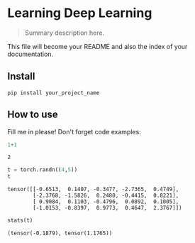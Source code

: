 <!--

#################################################
### THIS FILE WAS AUTOGENERATED! DO NOT EDIT! ###
#################################################
# file to edit: 99_index.ipynb
# command to build the docs after a change: nbdev_build_docs

-->

# Learning Deep Learning

> Summary description here.


This file will become your README and also the index of your documentation.

## Install

`pip install your_project_name`

## How to use

Fill me in please! Don't forget code examples:
<div class="codecell" markdown="1">
<div class="input_area" markdown="1">

```python
1+1
```

</div>
<div class="output_area" markdown="1">




    2



</div>

</div>
<div class="codecell" markdown="1">
<div class="input_area" markdown="1">

```python
t = torch.randn((4,5))
t
```

</div>
<div class="output_area" markdown="1">




    tensor([[-0.6513,  0.1407, -0.3477, -2.7365,  0.4749],
            [-2.3768, -1.5826,  0.2480, -0.4415,  0.8221],
            [ 0.9084,  0.1103, -0.4796,  0.0892,  0.1005],
            [-1.0153, -0.8397,  0.9773,  0.4647,  2.3767]])



</div>

</div>
<div class="codecell" markdown="1">
<div class="input_area" markdown="1">

```python
stats(t)
```

</div>
<div class="output_area" markdown="1">




    (tensor(-0.1879), tensor(1.1765))



</div>

</div>
